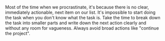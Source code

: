 Most of the time when we procrastinate, it's because there is no clear, immediately actionable, next item on our list. It's impossible to start doing the task when you don't know what the task is. Take the time to break down the task into smaller parts and write down the next action clearly and without any room for vagueness. Always avoid broad actions like "continue the project".